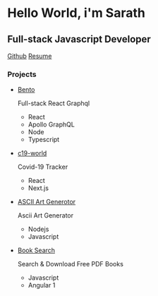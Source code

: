 # Hello World, i'm Sarath
## Full-stack Javascript Developer 


[Github](https://github.com/saratonite) [Resume](https://saratonite.github.io/resume)


### Projects

+ [Bento](htts://github.com/saratonite/bento)

    Full-stack React Graphql

    + React
    + Apollo GraphQL
    + Node
    + Typescript
+ [c19-world](htts://github.com/saratonite/c19-world)

    Covid-19 Tracker

    + React 
    + Next.js

+ [ASCII Art Generotor](https://asciiartgen.now.sh)

    Ascii Art Generator

    + Nodejs
    + Javascript

+ [Book Search](https://asciiartgen.now.sh)

    Search & Download Free PDF Books

    + Javascript
    + Angular 1